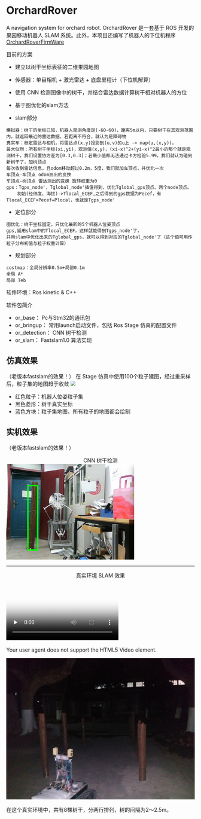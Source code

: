 # OrchardRover
A navigation system for orchard robot.
OrchardRover 是一套基于 ROS 开发的果园移动机器人 SLAM 系统。此外，本项目还编写了机器人的下位机程序 [OrchardRoverFirmWare](https://github.com/1344618323/OrchardRoverFirmWare) 

目前的方案
* 建立以树干坐标表征的二维果园地图
* 传感器：单目相机 + 激光雷达 + 底盘里程计（下位机解算）
* 使用 CNN 检测图像中的树干，并结合雷达数据计算树干相对机器人的方位
* 基于图优化的slam方法

* slam部分
```
模拟器：树干的坐标已知，机器人观测角度是(-60~60)，距离5m以内，只要树干在其观测范围内，就返回最近的雷达数据，若距离不符合，就认为是障碍物
真实车：标定雷达与相机，将雷达点(x,y)投影到(u,v)的u上 -> map(u,(x,y))。 
最大似然：所有树干坐标(xi,yi)，观测值(x,y)，(xi-x)^2+(yi-x)^2最小的那个就是观测树干，我们设置协方差为[0.3,0.3]；若最小值都无法通过卡方检验5.99，我们就认为碰到新树干了，加树顶点
每次收到雷达信息，且odom移动超过0.2m，5度，我们就加车顶点，并优化一次
车顶点-车顶点 odom测出的变换
车顶点-树顶点 雷达测出的变换 旋转权重为0
gps：Tgps_node'，Tglobal_node'插值得到，优化Tglobal_gps顶点、两个node顶点。
	初始(经纬度、海拔)->Tlocal_ECEF,之后得到的gps数据为Pecef，有Tlocal_ECEF×Pecef=Plocal，也就是Tgps_node'
```

* 定位部分
```
图优化：树干坐标固定，只优化最新的5个机器人位姿顶点
gps,延用slam中的Tlocal_ECEF，这样就能得到Tgps_node'了，
并用slam中优化出来的Tglobal_gps，就可以得到对应的Tglobal_node'了（这个值可用作粒子分布初值与粒子权重计算）
```

* 规划部分
```
costmap：全局分辨率0.5m+局部0.1m
全局 A*
局部 Teb
```


软件环境：Ros kinetic & C++

软件包简介
* or_base：	    Pc与Stm32的通讯包
* or_bringup：   常用launch启动文件，包括 Ros Stage 仿真的配置文件	
* or_detection： CNN 树干检测
* or_slam：      Fastslam1.0 算法实现

## 仿真效果
（老版本fastslam的效果！）
在 Stage 仿真中使用100个粒子建图，经过重采样后，粒子集的地图趋于收敛
<img src="img/slam_simulation.gif" style="zoom:80%;display: inline-block; float:middle"/>
* 红色粒子：机器人位姿粒子集
* 黑色菱形：树干真实坐标
* 蓝色方块：粒子集地图，所有粒子的地图都会绘制

## 实机效果
（老版本fastslam的效果！）
<center>CNN 树干检测</center>
<img src="img/cnn.png" style="zoom:80%;display: inline-block; float:middle"/>

---

<center>真实环境 SLAM 效果</center>

<video id="video" controls="" preload="none"
    poster="http://media.w3.org/2010/05/sintel/poster.png">
    <source id="ogv" src="img/slam_true.ogv" 
              type="video/ogg">
    <p>Your user agent does not support the HTML5 Video element.</p>
</video>

<img src="img/orchard.jpg" style="zoom:80%;display: inline-block; float:middle"/>

在这个真实环境中，共有8棵树干，分两行排列，树的间隔为2～2.5m。